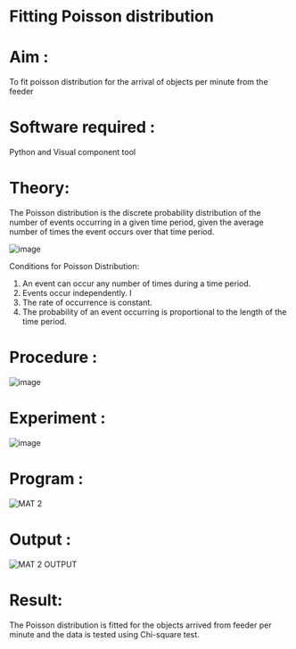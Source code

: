 # Fitting Poisson  distribution
# Aim : 

To fit poisson distribution for the arrival of objects per minute from the feeder

# Software required :  

Python and Visual component tool

# Theory:

The Poisson distribution is the discrete probability distribution of the number of events occurring in a given time period, given the average number of times the event occurs over that time period.

![image](https://user-images.githubusercontent.com/104613195/166248326-fd042076-8b0b-40c4-8b11-1d8e8fcb74db.png)

 Conditions for Poisson Distribution:

1. An event can occur any number of times during a time period.
2. Events occur independently. I
3. The rate of occurrence is constant.
4. The probability of an event occurring is proportional to the length of the time period. 
 
# Procedure :

![image](https://user-images.githubusercontent.com/104613195/166251988-d0c53205-6080-4f7b-ae4c-398178586637.png)

# Experiment :

![image](https://user-images.githubusercontent.com/103921593/230282876-f4a5afbf-cac1-4648-a1b0-c78840638a8e.png)

# Program :
![MAT 2](https://github.com/sravanipopuri2006/Poisson_distribution/assets/139778301/9ce8950e-4481-48d2-b27f-9e704170877e)

# Output :
![MAT 2 OUTPUT](https://github.com/sravanipopuri2006/Poisson_distribution/assets/139778301/0d019c64-232a-4018-ac8a-d13c5edad2ed)

# Result:

The Poisson distribution is fitted for the objects arrived from feeder per minute and the data is tested using Chi-square test. 
 
